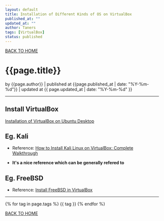 ```yaml
---
layout: default
title: Installation of Different Kinds of OS on VirtualBox
published_at: ""
updated_at: ""
author: Taners
tags: [VirtualBox]
status: published
---
```

[BACK TO HOME](https://tane-rs.github.io)

# {{page.title}}

by {{page.author}} |
published at {{page.published_at | date: "%Y-%m-%d"}} |
updated at {{ page.updated_at | date: "%Y-%m-%d" }}

---



## Install VirtualBox

[Installation of VirtualBox on Ubuntu Desktop](https://tane-rs.github.io/2019/09/14/00.html)


## Eg. Kali

- Reference: [How to Install Kali Linux on VirtualBox: Complete Walkthrough](https://www.nakivo.com/blog/how-to-install-kali-linux-on-virtualbox/)

- **It's a nice reference which can be generally refered to** 


## Eg. FreeBSD

- Reference: [Install FreeBSD in VirtualBox](https://linuxhint.com/install_freebsd_virtualbox/)


---

{% for tag in page.tags %}
  {{ tag }}
{% endfor %}

[BACK TO HOME](https://tane-rs.github.io)
